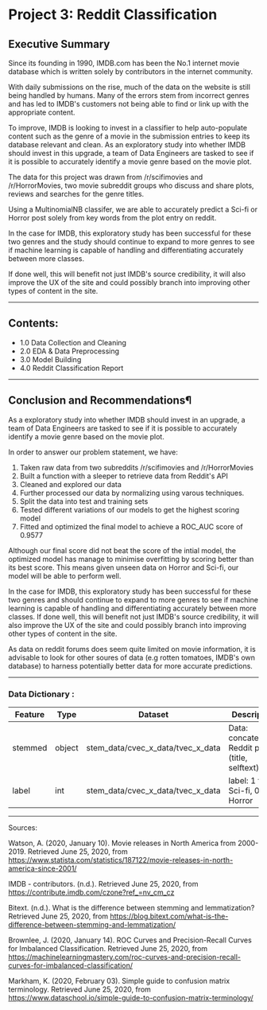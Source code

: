 # Project 3: Reddit Classification


## Executive Summary


Since its founding in 1990, IMDB.com has been the No.1 internet movie database which is written solely by contributors in the internet community. 

With daily submissions on the rise, much of the data on the website is still being handled by humans. Many of the errors stem from incorrect genres and has led to IMDB's customers not being able to find or link up with the appropriate content.


To improve, IMDB is looking to invest in a classifier to help auto-populate content such as the genre of a movie in the submission entries to keep its database relevant and clean. 
As an exploratory study into whether IMDB should invest in this upgrade, a team of Data Engineers are tasked to see if it is possible to accurately identify a movie genre based on the movie plot. 


The data for this project was drawn from /r/scifimovies and /r/HorrorMovies, two movie subreddit groups who discuss and share plots, reviews and searches for the genre titles.


Using a MultinomialNB classifer, we are able to accurately predict a Sci-fi or Horror post solely from key words from the plot entry on reddit. 


In the case for IMDB, this exploratory study has been successful for these two genres and the study should continue to expand to more genres to see if machine learning is capable of handling and differentiating accurately between more classes. 

If done well, this will benefit not just IMDB's source credibility, it will also improve the UX of the site and could possibly branch into improving other types of content in the site.

---- 

## Contents:

- 1.0 Data Collection and Cleaning
- 2.0 EDA & Data Preprocessing
- 3.0 Model Building
- 4.0 Reddit Classification Report


----

## Conclusion and Recommendations¶

As a exploratory study into whether IMDB should invest in an upgrade, a team of Data Engineers are tasked to see if it is possible to accurately identify a movie genre based on the movie plot.

In order to answer our problem statement, we have:

1. Taken raw data from two subreddits /r/scifimovies and /r/HorrorMovies
2. Built a function with a sleeper to retrieve data from Reddit's API
3. Cleaned and explored our data
4. Further processed our data by normalizing using varous techniques.
5. Split the data into test and training sets
6. Tested different variations of our models to get the highest scoring model
7. Fitted and optimized the final model to achieve a ROC_AUC score of 0.9577


Although our final score did not beat the score of the intial model, the optimized model has manage to minimise overfitting by scoring better than its best score. This means given unseen data on Horror and Sci-fi, our model will be able to perform well.

In the case for IMDB, this exploratory study has been successful for these two genres and should continue to expand to more genres to see if machine learning is capable of handling and differentiating accurately between more classes. If done well, this will benefit not just IMDB's source credibility, it will also improve the UX of the site and could possibly branch into improving other types of content in the site.

As data on reddit forums does seem quite limited on movie information, it is advisable to look for other soures of data (e.g rotten tomatoes, IMDB's own database) to harness potentially better data for more accurate predictions.

---- 

### Data Dictionary :

|Feature|Type|Dataset|Description|
|---|---|---|---|
|stemmed|object|stem_data/cvec_x_data/tvec_x_data|Data: concatenated Reddit post (title, selftext)| 
|label|int|stem_data/cvec_x_data/tvec_x_data|label: 1 for Sci-fi, 0 for Horror| 


----

Sources:
    
Watson, A. (2020, January 10). Movie releases in North America from 2000-2019. Retrieved June 25, 2020, from https://www.statista.com/statistics/187122/movie-releases-in-north-america-since-2001/<br>

IMDB - contributors. (n.d.). Retrieved June 25, 2020, from https://contribute.imdb.com/czone?ref_=nv_cm_cz<br>

Bitext. (n.d.). What is the difference between stemming and lemmatization? Retrieved June 25, 2020, from https://blog.bitext.com/what-is-the-difference-between-stemming-and-lemmatization/<br>

Brownlee, J. (2020, January 14). ROC Curves and Precision-Recall Curves for Imbalanced Classification. Retrieved June 25, 2020, from https://machinelearningmastery.com/roc-curves-and-precision-recall-curves-for-imbalanced-classification/<br>

Markham, K. (2020, February 03). Simple guide to confusion matrix terminology. Retrieved June 25, 2020, from https://www.dataschool.io/simple-guide-to-confusion-matrix-terminology/<br>
